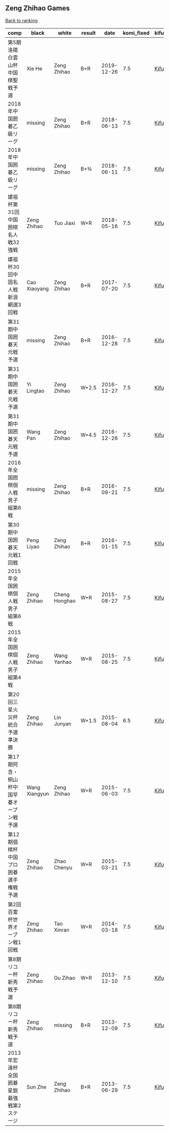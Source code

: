 ## Zeng Zhihao Games

[Back to ranking](../../index.md)




| **comp** | **black** | **white** | **result** | **date** | **komi_fixed** | **kifu** | 
| --- | --- | --- | --- | --- | --- | --- |
| 第5期洛陽白雲山杯中国棋聖戦予選 | Xie He | Zeng Zhihao | B+R | 2019-12-26 | 7.5 | [Kifu](https://kifudepot.net/kifucontents.php?id=xxPNJu0rKN0F5DepkjEN2w%3D%3D) | 
| 2018年中国囲碁乙級リーグ | missing | Zeng Zhihao | B+R | 2018-06-13 | 7.5 | [Kifu](https://kifudepot.net/kifucontents.php?id=pNPBcBJHGjBojK3ywjmuKw%3D%3D) | 
| 2018年中国囲碁乙級リーグ | missing | Zeng Zhihao | B+¾ | 2018-06-11 | 7.5 | [Kifu](https://kifudepot.net/kifucontents.php?id=%2F8jYP3cRaBH4dx%2B59LRfIw%3D%3D) | 
| 嫘祖杯第31回中国囲棋名人戦32強戦 | Zeng Zhihao | Tuo Jiaxi | W+R | 2018-05-16 | 7.5 | [Kifu](https://kifudepot.net/kifucontents.php?id=WUsf%2FtTdkLpRTgP59gDKgQ%3D%3D) | 
| 嫘祖杯30回中国名人戦新浪網選3回戦 | Cao Xiaoyang | Zeng Zhihao | B+R | 2017-07-20 | 7.5 | [Kifu](https://kifudepot.net/kifucontents.php?id=xo1FDN9tUJeByVpv2T1fLg%3D%3D) | 
| 第31期中国囲碁天元戦予選 | missing | Zeng Zhihao | B+R | 2016-12-28 | 7.5 | [Kifu](https://kifudepot.net/kifucontents.php?id=NysE75kjLNOh3%2FGrxCoD%2FQ%3D%3D) | 
| 第31期中国囲碁天元戦予選 | Yi Lingtao | Zeng Zhihao | W+2.5 | 2016-12-27 | 7.5 | [Kifu](https://kifudepot.net/kifucontents.php?id=GiaYfQebCc02Ng%2ByYwnPQQ%3D%3D) | 
| 第31期中国囲碁天元戦予選 | Wang Pan | Zeng Zhihao | W+4.5 | 2016-12-26 | 7.5 | [Kifu](https://kifudepot.net/kifucontents.php?id=41dl1349nlawfVA0KZRFRA%3D%3D) | 
| 2016年全国囲棋個人戦男子組第6戦 | missing | Zeng Zhihao | B+R | 2016-09-21 | 7.5 | [Kifu](https://kifudepot.net/kifucontents.php?id=6FQ9eUI3h%2Bxz%2F50rAJN5Ig%3D%3D) | 
| 第30期中国囲碁天元戦1回戦 | Peng Liyao | Zeng Zhihao | B+R | 2016-01-15 | 7.5 | [Kifu](https://kifudepot.net/kifucontents.php?id=gCUIBjY7z22T%2Fs1mBWvkzg%3D%3D) | 
| 2015年全国囲棋個人戦男子組第6戦 | Zeng Zhihao | Cheng Honghao | W+R | 2015-08-27 | 7.5 | [Kifu](https://kifudepot.net/kifucontents.php?id=EOw7Ak6Hr%2Brl1Pr5A7j3Nw%3D%3D) | 
| 2015年全国囲棋個人戦男子組第4戦 | Zeng Zhihao | Wang Yanhao | W+R | 2015-08-25 | 7.5 | [Kifu](https://kifudepot.net/kifucontents.php?id=EFvywJaJE3z2vaL6B22H1Q%3D%3D) | 
| 第20回三星火災杯統合予選準決勝 | Zeng Zhihao | Lin Junyan | W+1.5 | 2015-08-04 | 6.5 | [Kifu](https://kifudepot.net/kifucontents.php?id=qzTvUBEeKZb0QdZWN4JANw%3D%3D) | 
| 第17期阿含・桐山杯中国早碁オープン戦予選 | Wang Xiangyun | Zeng Zhihao | W+R | 2015-06-03 | 7.5 | [Kifu](https://kifudepot.net/kifucontents.php?id=IxQyHJ03Dlf2DYX22NkkOA%3D%3D) | 
| 第12期倡棋杯中国プロ囲碁選手権戦予選 | Zeng Zhihao | Zhao Chenyu | W+R | 2015-03-21 | 7.5 | [Kifu](https://kifudepot.net/kifucontents.php?id=xC0VVfokXcHsUC7qZMRlHA%3D%3D) | 
| 第2回百霊杯世界オープン戦1回戦 | Zeng Zhihao | Tao Xinran | W+R | 2014-03-18 | 7.5 | [Kifu](https://kifudepot.net/kifucontents.php?id=8SlPghkUemZ68vVBq0QsiA%3D%3D) | 
| 第8期リコー杯新秀戦予選 | Zeng Zhihao | Gu Zihao | W+R | 2013-12-10 | 7.5 | [Kifu](https://kifudepot.net/kifucontents.php?id=gXkmPD2%2FFifsraC8oawFYA%3D%3D) | 
| 第8期リコー杯新秀戦予選 | Zeng Zhihao | missing | B+R | 2013-12-09 | 7.5 | [Kifu](https://kifudepot.net/kifucontents.php?id=QijhmNQ2T0tqjHOlbLavOA%3D%3D) | 
| 2013年宏達杯全国囲碁星鋭最強戦第2ステージ | Sun Zhe | Zeng Zhihao | B+R | 2013-06-29 | 7.5 | [Kifu](https://kifudepot.net/kifucontents.php?id=DdFXyJ9hotAjLLV38rinhg%3D%3D) |




